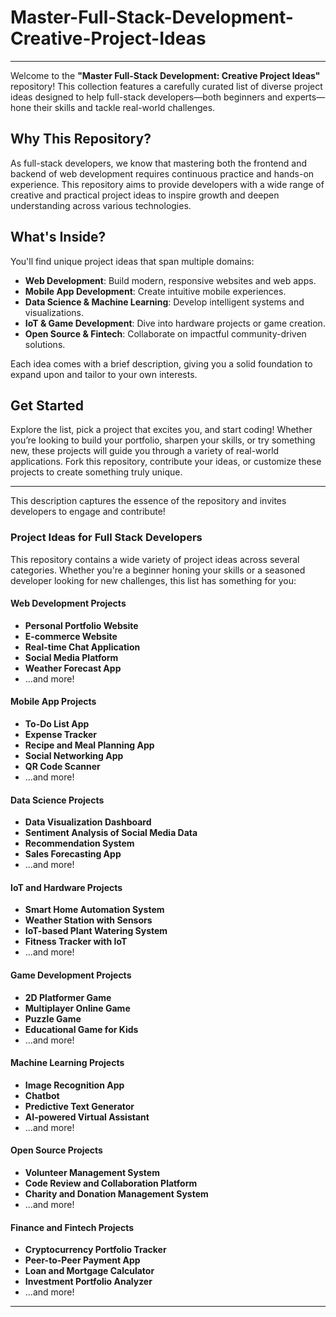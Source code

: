 # Master-Full-Stack-Development-Creative-Project-Ideas
---



Welcome to the **"Master Full-Stack Development: Creative Project Ideas"** repository! This collection features a carefully curated list of diverse project ideas designed to help full-stack developers—both beginners and experts—hone their skills and tackle real-world challenges. 

## Why This Repository?

As full-stack developers, we know that mastering both the frontend and backend of web development requires continuous practice and hands-on experience. This repository aims to provide developers with a wide range of creative and practical project ideas to inspire growth and deepen understanding across various technologies.

## What's Inside?

You'll find  unique project ideas that span multiple domains:
- **Web Development**: Build modern, responsive websites and web apps.
- **Mobile App Development**: Create intuitive mobile experiences.
- **Data Science & Machine Learning**: Develop intelligent systems and visualizations.
- **IoT & Game Development**: Dive into hardware projects or game creation.
- **Open Source & Fintech**: Collaborate on impactful community-driven solutions.

Each idea comes with a brief description, giving you a solid foundation to expand upon and tailor to your own interests.

## Get Started

Explore the list, pick a project that excites you, and start coding! Whether you’re looking to build your portfolio, sharpen your skills, or try something new, these projects will guide you through a variety of real-world applications. Fork this repository, contribute your ideas, or customize these projects to create something truly unique.

---

This description captures the essence of the repository and invites developers to engage and contribute!

###  Project Ideas for Full Stack Developers

This repository contains a wide variety of project ideas across several categories. Whether you're a beginner honing your skills or a seasoned developer looking for new challenges, this list has something for you:

#### Web Development Projects
- **Personal Portfolio Website**
- **E-commerce Website**
- **Real-time Chat Application**
- **Social Media Platform**
- **Weather Forecast App**
- ...and more!

#### Mobile App Projects
- **To-Do List App**
- **Expense Tracker**
- **Recipe and Meal Planning App**
- **Social Networking App**
- **QR Code Scanner**
- ...and more!

#### Data Science Projects
- **Data Visualization Dashboard**
- **Sentiment Analysis of Social Media Data**
- **Recommendation System**
- **Sales Forecasting App**
- ...and more!

#### IoT and Hardware Projects
- **Smart Home Automation System**
- **Weather Station with Sensors**
- **IoT-based Plant Watering System**
- **Fitness Tracker with IoT**
- ...and more!

#### Game Development Projects
- **2D Platformer Game**
- **Multiplayer Online Game**
- **Puzzle Game**
- **Educational Game for Kids**
- ...and more!

#### Machine Learning Projects
- **Image Recognition App**
- **Chatbot**
- **Predictive Text Generator**
- **AI-powered Virtual Assistant**
- ...and more!

#### Open Source Projects
- **Volunteer Management System**
- **Code Review and Collaboration Platform**
- **Charity and Donation Management System**
- ...and more!

#### Finance and Fintech Projects
- **Cryptocurrency Portfolio Tracker**
- **Peer-to-Peer Payment App**
- **Loan and Mortgage Calculator**
- **Investment Portfolio Analyzer**
- ...and more!

---

